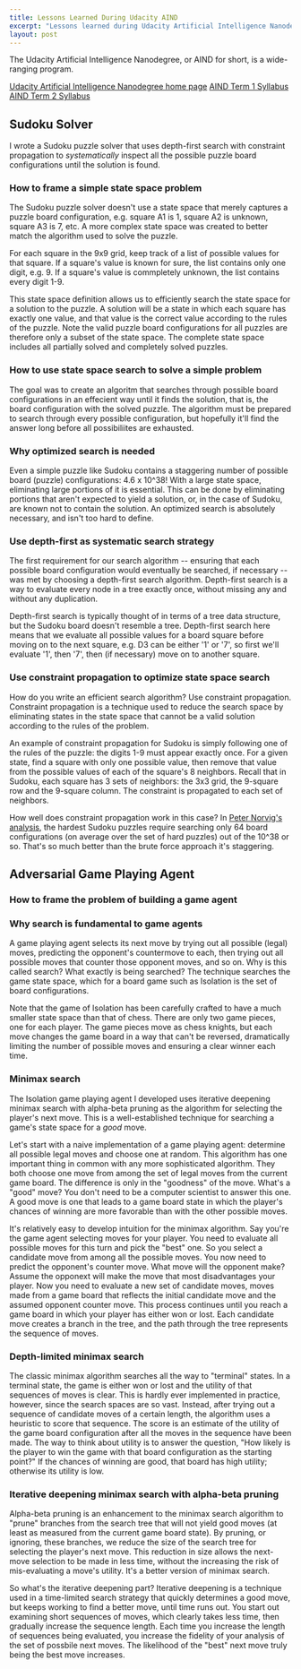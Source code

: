 ```yaml
---
title: Lessons Learned During Udacity AIND
excerpt: "Lessons learned during Udacity Artificial Intelligence Nanodegree."
layout: post
---
```


The Udacity Artificial Intelligence Nanodegree, or AIND for short, is a wide-ranging program.

[Udacity Artificial Intelligence Nanodegree home page](https://www.udacity.com/course/artificial-intelligence-nanodegree--nd889)
[AIND Term 1 Syllabus](https://medium.com/udacity/ai-nanodegree-program-syllabus-term-1-in-depth-80c41297acaf)
[AIND Term 2 Syllabus](https://medium.com/udacity/ai-nanodegree-program-syllabus-term-2-deep-learning-in-depth-d935197b66ec)

## Sudoku Solver

I wrote a Sudoku puzzle solver that uses depth-first search with constraint propagation to _systematically_ inspect all the possible puzzle board configurations until the solution is found.

### How to frame a simple state space problem

The Sudoku puzzle solver doesn't use a state space that merely captures a puzzle board configuration, e.g. square A1 is 1, square A2 is unknown, square A3 is 7, etc. A more complex state space was created to better match the algorithm used to solve the puzzle.

For each square in the 9x9 grid, keep track of a list of possible values for that square. If a square's value is known for sure, the list contains only one digit, e.g. 9. If a square's value is commpletely unknown, the list contains every digit 1-9.

This state space definition allows us to efficiently search the state space for a solution to the puzzle. A solution will be a state in which each square has exactly one value, and that value is the correct value according to the rules of the puzzle. Note the valid puzzle board configurations for all puzzles are therefore only a subset of the state space. The complete state space includes all partially solved and completely solved puzzles.

### How to use state space search to solve a simple problem

The goal was to create an algoritm that searches through possible board configurations in an effecient way until it finds the solution, that is, the board configuration with the solved puzzle. The algorithm must be prepared to search through every possible configuration, but hopefully it'll find the answer long before all possibiliites are exhausted.

### Why optimized search is needed

Even a simple puzzle like Sudoku contains a staggering number of possible board (puzzle) configurations: 4.6 x 10^38! With a large state space, eliminating large portions of it is essential. This can be done by eliminating portions that aren't expected to yield a solution, or, in the case of Sudoku, are known not to contain the solution. An optimized search is absolutely necessary, and isn't too hard to define.

### Use depth-first as systematic search strategy

The first requirement for our search algorithm -- ensuring that each possible board configuration would eventually be searched, if necessary -- was met by choosing a depth-first search algorithm. Depth-first search is a way to evaluate every node in a tree exactly once, without missing any and without any duplication.

Depth-first search is typically thought of in terms of a tree data structure, but the Sudoku board doesn't resemble a tree. Depth-first search here means that we evaluate all possible values for a board square before moving on to the next square, e.g. D3 can be either '1' or '7', so first we'll evaluate '1', then '7', then (if necessary) move on to another square.

### Use constraint propagation to optimize state space search

How do you write an efficient search algorithm? Use constraint propagation. Constraint propagation is a technique used to reduce the search space by eliminating states in the state space that cannot be a valid solution according to the rules of the problem.

An example of constraint propagation for Sudoku is simply following one of the rules of the puzzle: the digits 1-9 must appear exactly once. For a given state, find a square with only one possible value, then remove that value from the possible values of each of the square's 8 neighbors. Recall that in Sudoku, each square has 3 sets of neighbors: the 3x3 grid, the 9-square row and the 9-square column. The constraint is propagated to each set of neighbors.

How well does constraint propagation work in this case? In [Peter Norvig's analysis](http://norvig.com/sudoku.html), the hardest Sudoku puzzles require searching only 64 board configurations (on average over the set of hard puzzles) out of the 10^38 or so. That's so much better than the brute force approach it's staggering.


## Adversarial Game Playing Agent

### How to frame the problem of building a game agent

### Why search is fundamental to game agents

A game playing agent selects its next move by trying out all possible (legal) moves, predicting the opponent's countermove to each, then trying out all possible moves that counter those opponent moves, and so on. Why is this called search? What exactly is being searched? The technique searches the game state space, which for a board game such as Isolation is the set of board configurations.


Note that the game of Isolation has been carefully crafted to have a much smaller state space than that of chess. There are only two game pieces, one for each player. The game pieces move as chess knights, but each move changes the game board in a way that can't be reversed, dramatically limiting the number of possible moves and ensuring a clear winner each time.

### Minimax search

The Isolation game playing agent I developed uses iterative deepening minimax search with alpha-beta pruning as the algorithm for selecting the player's next move. This is a well-established technique for searching a game's state space for a _good_ move.

Let's start with a naive implementation of a game playing agent: determine all possible legal moves and choose one at random. This algorithm has one important thing in common with any more sophisticated algorithm. They both choose one move from among the set of legal moves from the current game board. The difference is only in the "goodness" of the move. What's a "good" move? You don't need to be a computer scientist to answer this one. A good move is one that leads to a game board state in which the player's chances of winning are more favorable than with the other possible moves.

It's relatively easy to develop intuition for the minimax algorithm. Say you're the game agent selecting moves for your player. You need to evaluate all possible moves for this turn and pick the "best" one. So you select a candidate move from among all the possible moves. You now need to predict the opponent's counter move. What move will the opponent make? Assume the opponext will make the move that most disadvantages your player. Now you need to evaluate a new set of candidate moves, moves made from a game board that reflects the initial candidate move and the assumed opponent counter move. This process continues until you reach a game board in which your player has either won or lost. Each candidate move creates a branch in the tree, and the path through the tree represents the sequence of moves.

### Depth-limited minimax search

The classic minimax algorithm searches all the way to "terminal" states. In a terminal state, the game is either won or lost and the utility of that sequences of moves is clear. This is hardly ever implemented in practice, however, since the search spaces are so vast. Instead, after trying out a sequence of candidate moves of a certain length, the algorithm uses a heuristic to score that sequence. The score is an estimate of the utility of the game board configuration after all the moves in the sequence have been made. The way to think about utility is to answer the question, "How likely is the player to win the game with that board configuration as the starting point?" If the chances of winning are good, that board has high utility; otherwise its utility is low.

### Iterative deepening minimax search with alpha-beta pruning

Alpha-beta pruning is an enhancement to the minimax search algorithm to "prune" branches from the search tree that will not yield good moves (at least as measured from the current game board state). By pruning, or ignoring, these branches, we reduce the size of the search tree for selecting the player's next move. This reduction in size allows the next-move selection to be made in less time, without the increasing the risk of mis-evaluating a move's utility. It's a better version of minimax search.

So what's the iterative deepening part? Iterative deepening is a technique used in a time-limited search strategy that quickly determines a good move, but keeps working to find a better move, until time runs out. You start out examining short sequences of moves, which clearly takes less time, then gradually increase the sequence length. Each time you increase the length of sequences being evaluated, you increase the fidelity of your analysis of the set of possbile next moves. The likelihood of the "best" next move truly being the best move increases.

